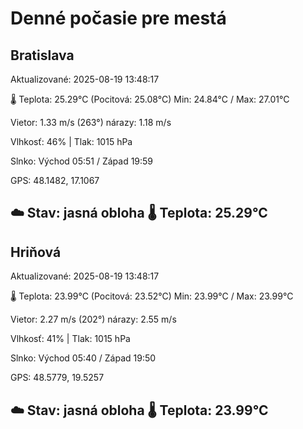 ﻿# Denné počasie pre mestá

## Bratislava
Aktualizované: 2025-08-19 13:48:17

🌡️ Teplota: 25.29°C 
(Pocitová: 25.08°C)
Min: 24.84°C / Max: 27.01°C

Vietor: 1.33 m/s    (263°) 
nárazy: 1.18 m/s

Vlhkosť: 46% | Tlak: 1015 hPa

Slnko: Východ 05:51 / Západ 19:59

GPS: 48.1482, 17.1067

☁️ Stav: jasná obloha        🌡️ Teplota: 25.29°C
---

## Hriňová
Aktualizované: 2025-08-19 13:48:17

🌡️ Teplota: 23.99°C 
(Pocitová: 23.52°C)
Min: 23.99°C / Max: 23.99°C

Vietor: 2.27 m/s (202°)
nárazy: 2.55 m/s

Vlhkosť: 41% | Tlak: 1015 hPa

Slnko: Východ 05:40 / Západ 19:50

GPS: 48.5779, 19.5257

☁️ Stav: jasná obloha        🌡️ Teplota: 23.99°C
---
